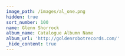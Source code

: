 ```yaml
---
image_path: /images/al_one.png
hidden: true
sort_number: 100
name: Glenn Shorrock
album_name: Catalogue Albumn Name
album_url: 'http://goldenrobotrecords.com/'
_hide_content: true
---
```

